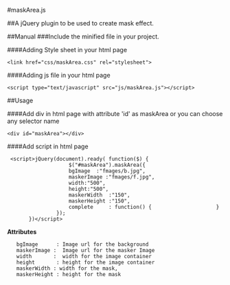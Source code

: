 

#maskArea.js

##A jQuery plugin to be used to create mask effect.

##Manual
###Include the minified file in your project.

####Adding Style sheet in your html page

```<link href="css/maskArea.css" rel="stylesheet">```

####Adding js file in your html page

```<script type="text/javascript" src="js/maskArea.js"></script> ```

##Usage

####Add div in html page with attribute 'id' as  maskArea or you can choose any selector name

```<div id="maskArea"></div> ```

####Add script in html page
```
 <script>jQuery(document).ready( function($) {
                    $("#maskArea").maskArea({
                    bgImage  :"fmages/b.jpg",
                    maskerImage :"fmages/f.jpg",
                    width:"500",
                    height:"500",
                    maskerWidth  :"150",
                    maskerHeight :"150",
                    complete	 : function() {                     }
                });
       })</script> 
```

   **Attributes**
   ```
      bgImage      : Image url for the background
      maskerImage :  Image url for the masker Image
      width       :  width for the image container
      height       : height for the image container
      maskerWidth : width for the mask,
      maskerHeight : height for the mask
```
